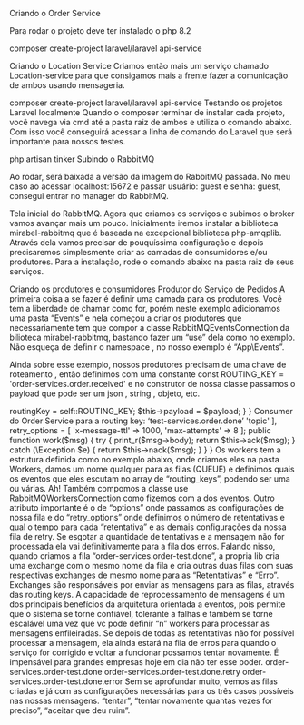 Criando o Order Service

Para rodar o projeto deve ter instalado o php 8.2

composer create-project laravel/laravel api-service

Criando o Location Service
Criamos então mais um serviço chamado Location-service para que consigamos mais a frente fazer a comunicação de ambos usando mensageria.

composer create-project laravel/laravel api-service
Testando os projetos Laravel localmente
Quando o composer terminar de instalar cada projeto, você navega via cmd até a pasta raiz de ambos e utiliza o comando abaixo. Com isso você conseguirá acessar a linha de comando do Laravel que será importante para nossos testes.

php artisan tinker
Subindo o RabbitMQ 

Ao rodar, será baixada a versão da imagem do RabbitMQ passada.
No meu caso ao acessar localhost:15672 e passar usuário: guest e senha: guest, consegui entrar no manager do RabbitMQ.

Tela inicial do RabbitMQ.
Agora que criamos os serviços e subimos o broker vamos avançar mais um pouco. Inicialmente iremos instalar a biblioteca mirabel-rabbitmq que é baseada na excepcional biblioteca php-amqplib. Através dela vamos precisar de pouquíssima configuração e depois precisaremos simplesmente criar as camadas de consumidores e/ou produtores. Para a instalação, rode o comando abaixo na pasta raiz de seus serviços.

Criando os produtores e consumidores
Produtor do Serviço de Pedidos
A primeira coisa a se fazer é definir uma camada para os produtores. Você tem a liberdade de chamar como for, porém neste exemplo adicionamos uma pasta “Events” e nela começou a criar os produtores que necessariamente tem que compor a classe RabbitMQEventsConnection da bilioteca mirabel-rabbitmq, bastando fazer um “use” dela como no exemplo. Não esqueça de definir o namespace , no nosso exemplo é “App\Events”.

Ainda sobre esse exemplo, nossos produtores precisam de uma chave de roteamento , então definimos com uma constante const ROUTING_KEY = 'order-services.order.received' e no construtor de nossa classe passamos o payload que pode ser um json , string , objeto, etc.

<?php 

namespace App\Events; 

use Pablicio\MirabelRabbitmq\RabbitMQEventsConnection; 

class OrderReceivedEvent
{ 
  use RabbitMQEventsConnection; 

  const ROUTING_KEY = 'order-services.order.received'; 

  function __construct($payload)
   { 
    $this->routingKey = self::ROUTING_KEY; 
    $this->payload = $payload; 
  } 
}
Consumer do Order Service para a routing key: ‘test-services.order.done’
<?php

namespace App\Workers;

use Pablicio\MirabelRabbitmq\RabbitMQWorkersConnection;

class TestOrderDoneWorker
{
  use RabbitMQWorkersConnection;

  const QUEUE = 'order-services.order-test.done',
    routing_keys = [
      'test-service.order.done'
    ],
    options = [
      'exchange_type' => 'topic'
    ],
    retry_options = [
      'x-message-ttl' => 1000,
      'max-attempts' => 8
    ];

  public function work($msg)
  {
    try {
      print_r($msg->body);

      return $this->ack($msg);
    } catch (\Exception $e) {

      return $this->nack($msg);
    }
  }
}
Os workers tem a estrutura definida como no exemplo abaixo, onde criamos eles na pasta Workers, damos um nome qualquer para as filas (QUEUE) e definimos quais os eventos que eles escutam no array de “routing_keys”, podendo ser uma ou várias. Ah! Também compomos a classe use RabbitMQWorkersConnection como fizemos com a dos eventos. Outro atributo importante é o de “options” onde passamos as configurações de nossa fila e do “retry_options” onde definimos o número de retentativas e qual o tempo para cada “retentativa” e as demais configurações da nossa fila de retry. Se esgotar a quantidade de tentativas e a mensagem não for processada ela vai definitivamente para a fila dos erros. Falando nisso, quando criamos a fila “order-services.order-test.done”, a propria lib cria uma exchange com o mesmo nome da fila e cria outras duas filas com suas respectivas exchanges de mesmo nome para as “Retentativas” e “Erro”. Exchanges são responsáveis por enviar as mensagens para as filas, através das routing keys.

A capacidade de reprocessamento de mensagens é um dos principais benefícios da arquitetura orientada a eventos, pois permite que o sistema se torne confiável, tolerante a falhas e também se torne escalável uma vez que vc pode definir “n” workers para processar as mensagens enfileiradas. Se depois de todas as retentativas não for possível processar a mensagem, ela ainda estará na fila de erros para quando o serviço for corrigido e voltar a funcionar possamos tentar novamente. É impensável para grandes empresas hoje em dia não ter esse poder.

order-services.order-test.done
order-services.order-test.done.retry
order-services.order-test.done.error
Sem se aprofundar muito, vemos as filas criadas e já com as configurações necessárias para os três casos possíveis nas nossas mensagens. “tentar”, “tentar novamente quantas vezes for preciso”, “aceitar que deu ruim”.

